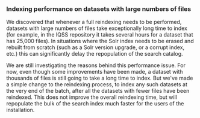 ### Indexing performance on datasets with large numbers of files

We discovered that whenever a full reindexing needs to be performed, datasets with large numbers of files take exceptionally long time to index (for example, in the IQSS repository it takes several hours for a dataset that has 25,000 files). In situations where the Solr index needs to be erased and rebuilt from scratch (such as a Solr version upgrade, or a corrupt index, etc.) this can significantly delay the repopulation of the search catalog. 

We are still investigating the reasons behind this performance issue. For now, even though some improvements have been made, a dataset with thousands of files is still going to take a long time to index. But we've made a simple change to the reindexing process, to index any such datasets at the very end of the batch, after all the datasets with fewer files have been reindexed. This does not improve the overall reindexing time, but will repopulate the bulk of the search index much faster for the users of the installation. 

